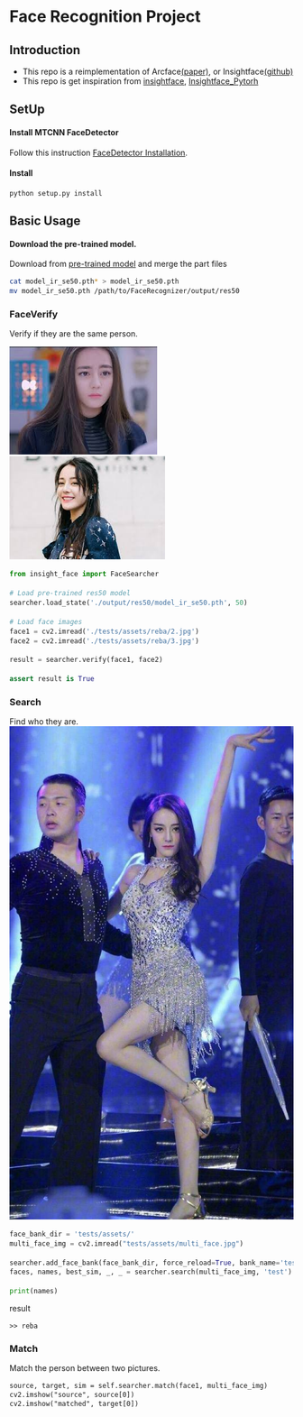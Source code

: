 # Face Recognition Project 


## Introduction
- This repo is a reimplementation of Arcface[(paper)](https://arxiv.org/abs/1801.07698), or Insightface[(github)](https://github.com/deepinsight/insightface)
- This repo is get inspiration from [insightface](https://github.com/deepinsight/insightface), [Insightface_Pytorh](https://github.com/TreB1eN/InsightFace_Pytorch)

## SetUp
#### Install MTCNN FaceDetector
Follow this instruction [FaceDetector Installation](./FaceDetector/README.md).

#### Install
```
python setup.py install
```

## Basic Usage
#### Download the pre-trained model.
Download from [pre-trained model](http://118.31.44.251:3000/DeepInsight/Models) and merge the part files

```bash
cat model_ir_se50.pth* > model_ir_se50.pth
mv model_ir_se50.pth /path/to/FaceRecognizer/output/res50
```

### FaceVerify
Verify if they are the same person.

![reba](./tests/assets/reba/3.jpg)![reba2](./tests/assets/reba/2.jpg)
```py
from insight_face import FaceSearcher

# Load pre-trained res50 model
searcher.load_state('./output/res50/model_ir_se50.pth', 50)

# Load face images
face1 = cv2.imread('./tests/assets/reba/2.jpg')
face2 = cv2.imread('./tests/assets/reba/3.jpg')

result = searcher.verify(face1, face2)

assert result is True
```

### Search
Find who they are. 
![reba](./tests/assets/multi_face.jpg)
```py
face_bank_dir = 'tests/assets/'
multi_face_img = cv2.imread("tests/assets/multi_face.jpg")

searcher.add_face_bank(face_bank_dir, force_reload=True, bank_name='test')
faces, names, best_sim, _, _ = searcher.search(multi_face_img, 'test')

print(names)
```
result
```
>> reba
```

### Match
Match the person between two pictures.
```
source, target, sim = self.searcher.match(face1, multi_face_img)
cv2.imshow("source", source[0])
cv2.imshow("matched", target[0])
```
